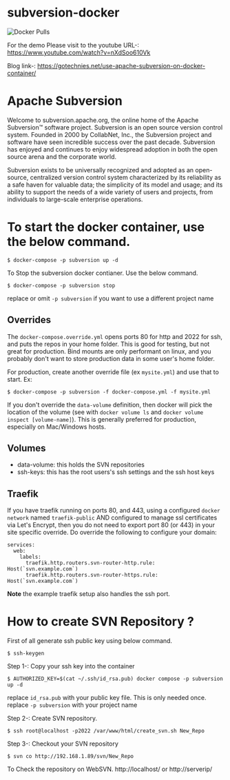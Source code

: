 # subversion-docker
<img alt="Docker Pulls" src="https://img.shields.io/docker/pulls/arvindr226/subversion?style=plastic">

For the demo Please visit to the youtube URL-: https://www.youtube.com/watch?v=nXdSoo610Vk

Blog link-: https://gotechnies.net/use-apache-subversion-on-docker-container/

# Apache Subversion
Welcome to subversion.apache.org, the online home of the Apache Subversion™ software project. 
Subversion is an open source version control system. Founded in 2000 by CollabNet, Inc., the Subversion project 
and software have seen incredible success over the past decade. 
Subversion has enjoyed and continues to enjoy widespread adoption in both the open source arena and the corporate world.

Subversion exists to be universally recognized and adopted as an open-source, centralized version control system characterized 
by its reliability as a safe haven for valuable data; the simplicity of its model and usage; and its ability to support the needs 
of a wide variety of users and projects, from individuals to large-scale enterprise operations.

# To start the docker container, use the below command.
```
$ docker-compose -p subversion up -d
```

To Stop the subversion docker contianer. Use the below command.
```
$ docker-compose -p subversion stop
```

replace or omit `-p subversion` if you want to use a different project name

## Overrides

The `docker-compose.override.yml` opens ports 80 for http and 2022 for ssh, and puts the repos in your home folder.
This is good for testing, but not great for production. Bind mounts are only performant on linux, and you probably
don't want to store production data in some user's home folder.

For production, create another override file (ex `mysite.yml`) and use that to start. Ex:
```
$ docker-compose -p subversion -f docker-compose.yml -f mysite.yml
```

If you don't override the `data-volume` definition, then docker will pick the location of the volume
(see with `docker volume ls` and `docker volume inspect [volume-name]`). This is generally preferred for
production, especially on Mac/Windows hosts.

## Volumes

- data-volume: this holds the SVN repositories
- ssh-keys: this has the root users's ssh settings and the ssh host keys

## Traefik
If you have traefik running on ports 80, and 443, using a configured `docker network` named `traefik-public` AND configured to manage ssl 
certificates via Let's Encrypt, then you do not need to export port 80 (or 443) in your site specific override. Do override the following
to configure your domain:

```
services:
  web:
    labels:
      traefik.http.routers.svn-router-http.rule: Host(`svn.example.com`)
      traefik.http.routers.svn-router-https.rule: Host(`svn.example.com`)
```

**Note** the example traefik setup also handles the ssh port.

# How to create SVN Repository ?

First of all generate ssh public key using below command.
```
$ ssh-keygen 
```

Step 1-: Copy your ssh key into the container
```
$ AUTHORIZED_KEY=$(cat ~/.ssh/id_rsa.pub) docker compose -p subversion up -d
```
replace `id_rsa.pub` with your public key file. This is only needed once.
replace `-p subversion` with your project name

Step 2-: Create SVN repository.
```
$ ssh root@localhost -p2022 /var/www/html/create_svn.sh New_Repo
```

Step 3-: Checkout your SVN repository
```
$ svn co http://192.168.1.89/svn/New_Repo
```

To Check the repository on WebSVN. http://localhost/ or http://serverip/
